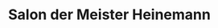 ---
title: "Salon der Meister Heinemann"
url: /wedemark/salon-der-meister-heinemann/
shop: Friseur
---